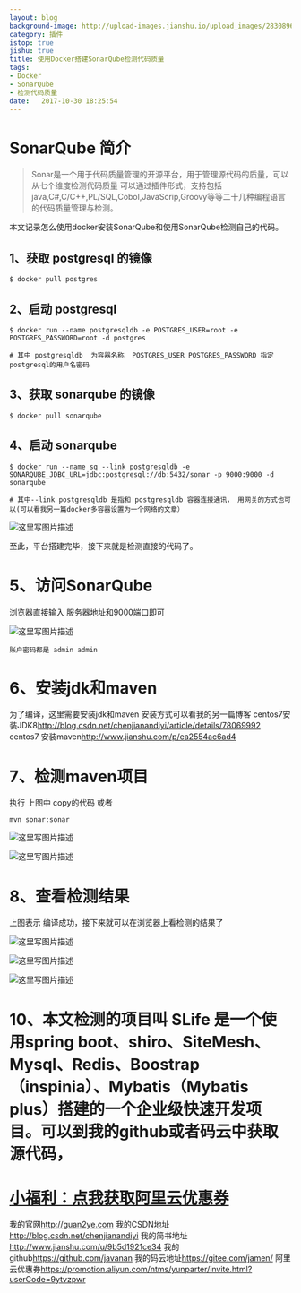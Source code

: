 ```yaml
---
layout: blog
background-image: http://upload-images.jianshu.io/upload_images/2830896-2fc331bb3ffff6ef?imageMogr2/auto-orient/strip%7CimageView2/2/w/1240
category: 插件
istop: true
jishu: true
title: 使用Docker搭建SonarQube检测代码质量
tags:
- Docker
- SonarQube
- 检测代码质量
date:   2017-10-30 18:25:54
---
```


# SonarQube 简介

> Sonar是一个用于代码质量管理的开源平台，用于管理源代码的质量，可以从七个维度检测代码质量
> 可以通过插件形式，支持包括java,C#,C/C++,PL/SQL,Cobol,JavaScrip,Groovy等等二十几种编程语言的代码质量管理与检测。

本文记录怎么使用docker安装SonarQube和使用SonarQube检测自己的代码。



## 1、获取 postgresql 的镜像

```
$ docker pull postgres
```

## 2、启动 postgresql

```
$ docker run --name postgresqldb -e POSTGRES_USER=root -e POSTGRES_PASSWORD=root -d postgres

# 其中 postgresqldb  为容器名称  POSTGRES_USER POSTGRES_PASSWORD 指定postgresql的用户名密码
```


## 3、获取 sonarqube 的镜像

```
$ docker pull sonarqube
```

## 4、启动 sonarqube

```
$ docker run --name sq --link postgresqldb -e SONARQUBE_JDBC_URL=jdbc:postgresql://db:5432/sonar -p 9000:9000 -d sonarqube

# 其中--link postgresqldb 是指和 postgresqldb 容器连接通讯， 用网关的方式也可以(可以看我另一篇docker多容器设置为一个网络的文章）
```

![这里写图片描述](http://upload-images.jianshu.io/upload_images/2830896-d1ce1370bd4d046f?imageMogr2/auto-orient/strip%7CimageView2/2/w/1240)

至此，平台搭建完毕，接下来就是检测直接的代码了。

# 5、访问SonarQube

浏览器直接输入 服务器地址和9000端口即可

![这里写图片描述](http://upload-images.jianshu.io/upload_images/2830896-c9be830ad6326ef8?imageMogr2/auto-orient/strip%7CimageView2/2/w/1240)


```
账户密码都是 admin admin
```

# 6、安装jdk和maven
为了编译，这里需要安装jdk和maven
安装方式可以看我的另一篇博客
centos7安装JDK8<http://blog.csdn.net/chenjianandiyi/article/details/78069992>
centos7 安装maven<http://www.jianshu.com/p/ea2554ac6ad4>


# 7、检测maven项目

执行
上图中 copy的代码
或者

```
mvn sonar:sonar
```

![这里写图片描述](http://upload-images.jianshu.io/upload_images/2830896-d42c5cd989c0a6cb?imageMogr2/auto-orient/strip%7CimageView2/2/w/1240)



![这里写图片描述](http://upload-images.jianshu.io/upload_images/2830896-b32ce070e2576fc0?imageMogr2/auto-orient/strip%7CimageView2/2/w/1240)

# 8、查看检测结果
上图表示 编译成功，接下来就可以在浏览器上看检测的结果了

![这里写图片描述](http://upload-images.jianshu.io/upload_images/2830896-2fc331bb3ffff6ef?imageMogr2/auto-orient/strip%7CimageView2/2/w/1240)

![这里写图片描述](http://upload-images.jianshu.io/upload_images/2830896-3a8c8ce8be7b3ea4?imageMogr2/auto-orient/strip%7CimageView2/2/w/1240)

![这里写图片描述](http://upload-images.jianshu.io/upload_images/2830896-fa9700d31ae45fb1?imageMogr2/auto-orient/strip%7CimageView2/2/w/1240)


# 10、本文检测的项目叫 SLife 是一个使用spring boot、shiro、SiteMesh、Mysql、Redis、Boostrap（inspinia）、Mybatis（Mybatis plus）搭建的一个企业级快速开发项目。可以到我的github或者码云中获取源代码，

#  **[小福利：点我获取阿里云优惠券](https://promotion.aliyun.com/ntms/yunparter/invite.html?userCode=9ytvzpwr)**


我的官网<http://guan2ye.com>
我的CSDN地址<http://blog.csdn.net/chenjianandiyi>
我的简书地址<http://www.jianshu.com/u/9b5d1921ce34>
我的github<https://github.com/javanan>
我的码云地址<https://gitee.com/jamen/>
阿里云优惠券<https://promotion.aliyun.com/ntms/yunparter/invite.html?userCode=9ytvzpwr>